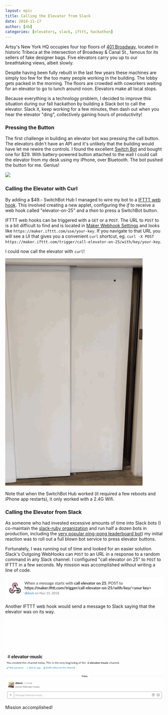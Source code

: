 ```yaml
---
layout: epic
title: Calling the Elevator from Slack
date: 2018-11-17
author: [db]
categories: [elevators, slack, ifttt, hackathon]
---
```

Artsy's New York HQ occupies four top floors of [401 Broadway](http://401broadway.com), located in historic Tribeca at the intersection of Broadway & Canal St., famous for its sellers of fake designer bags. Five elevators carry you up to our breathtaking views, albeit slowly.

Despite having been fully rebuilt in the last few years these machines are simply too few for the too many people working in the building. The lobby gets packed in the morning. The floors are crowded with coworkers waiting for an elevator to go to lunch around noon. Elevators make all local stops.

Because everything is a technology problem, I decided to improve this situation during our fall hackathon by building a Slack bot to call the elevator. Slack it, keep working for a few minutes, then dash out when you hear the elevator "ding", collectively gaining hours of productivity!

<!-- more -->
### Pressing the Button

The first challenge in building an elevator bot was pressing the call button. The elevators didn't have an API and it's unlikely that the building would have let me rewire the controls. I found the excellent [Switch Bot](https://www.switch-bot.com) and bought one for $29. With battery-powered button attached to the wall I could call the elevator from my desk using my iPhone, over Bluetooth. The bot pushed the button for me. Genius!

![](/images/2018-11-17-calling-the-elevator-from-slack/elevator-button.gif)

### Calling the Elevator with Curl

By adding a $49.- SwitchBot Hub I managed to wire my bot to a [IFTTT web hook](https://ifttt.com/maker_webhooks). This involved creating a new applet, configuring the _if_ to receive a web hook called "elevator-on-25" and a _then_ to press a SwitchBot button.

IFTTT web hooks can be triggered with a `GET` or a `POST`. The URL to `POST` to is a bit difficult to find and is located in [Maker Webhook Settings](https://ifttt.com/services/maker_webhooks/settings) and looks like `https://maker.ifttt.com/use/your-key`. If you navigate to that URL you will see a UI that gives you a convenient `curl` shortcut, eg. `curl -X POST https://maker.ifttt.com/trigger/call-elevator-on-25/with/key/your-key`.

I could now call the elevator with `curl`!

![](/images/2018-11-17-calling-the-elevator-from-slack/elevator-doors.gif)

Note that when the SwitchBot Hub worked (it required a few reboots and iPhone app restarts), it only worked with a 2.4G Wifi.

### Calling the Elevator from Slack

As someone who had invested excessive amounts of time into Slack bots (I co-maintain the [slack-ruby organization](https://github.com/slack-ruby) and run half a dozen bots in production, including the [very popular ping-pong leaderboard bot](https://www.playplay.io)) my initial reaction was to roll out a full blown bot service to press elevator buttons.

Fortunately, I was running out of time and looked for an easier solution. Slack's Outgoing WebHooks can `POST` to an URL in a response to a random command in any Slack channel. I configured "call elevator on 25" to `POST` to IFTTT in a few seconds. My mission was accomplished without writing a line of code.

![](/images/2018-11-17-calling-the-elevator-from-slack/slack-outgoing-webhook.png)

Another IFTTT web hook would send a message to Slack saying that the elevator was on its way.

![](/images/2018-11-17-calling-the-elevator-from-slack/call-elevator-on-25.gif)

Mission accomplished!
